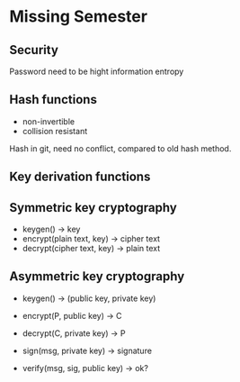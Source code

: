 # Missing Semester

## Security

Password need to be hight information entropy

## Hash functions

- non-invertible
- collision resistant

Hash in git, need no conflict, compared to old hash method.

## Key derivation functions

## Symmetric key cryptography

- keygen() -> key
- encrypt(plain text, key) -> cipher text
- decrypt(cipher text, key) -> plain text

## Asymmetric key cryptography

- keygen() -> (public key, private key)
- encrypt(P, public key) -> C
- decrypt(C, private key) -> P

- sign(msg, private key) -> signature
- verify(msg, sig, public key) -> ok?
